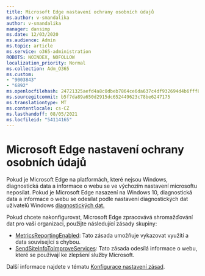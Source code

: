 ```yaml
---
title: Microsoft Edge nastavení ochrany osobních údajů
ms.author: v-smandalika
author: v-smandalika
manager: dansimp
ms.date: 12/03/2020
ms.audience: Admin
ms.topic: article
ms.service: o365-administration
ROBOTS: NOINDEX, NOFOLLOW
localization_priority: Normal
ms.collection: Adm_O365
ms.custom:
- "9003843"
- "6892"
ms.openlocfilehash: 24721325aefd4a8c0dbeb7864ce6da637c4df932694d4b6fff80cab5bb5b4319
ms.sourcegitcommit: b5f7da89a650d2915dc652449623c78be6247175
ms.translationtype: MT
ms.contentlocale: cs-CZ
ms.lasthandoff: 08/05/2021
ms.locfileid: "54114165"
---
```

# <a name="microsoft-edge-configure-privacy-settings"></a>Microsoft Edge nastavení ochrany osobních údajů

Pokud je Microsoft Edge na platformách, které nejsou Windows, diagnostická data a informace o webu se ve výchozím nastavení microsoftu neposílat. Pokud je Microsoft Edge nasazení na Windows 10, diagnostická data a informace o webu se odesílat podle nastavení diagnostických dat uživatelů Windows [diagnostických dat.](https://docs.microsoft.com/windows/privacy/configure-windows-diagnostic-data-in-your-organization)

Pokud chcete nakonfigurovat, Microsoft Edge zpracovává shromažďování dat pro vaši organizaci, použijte následující zásady skupiny:
- [MetricsReportingEnabled](https://docs.microsoft.com/DeployEdge/microsoft-edge-policies#metricsreportingenabled): Tato zásada umožňuje vykazovat využití a data související s chybou.
- [SendSiteInfoToImproveServices](https://docs.microsoft.com/DeployEdge/microsoft-edge-policies#sendsiteinfotoimproveservices): Tato zásada odesílá informace o webu, které se používají ke zlepšení služby Microsoft.

Další informace najdete v tématu [Konfigurace nastavení zásad](https://docs.microsoft.com/deployedge/microsoft-edge-enterprise-privacy-settings#configure-policy-settings).